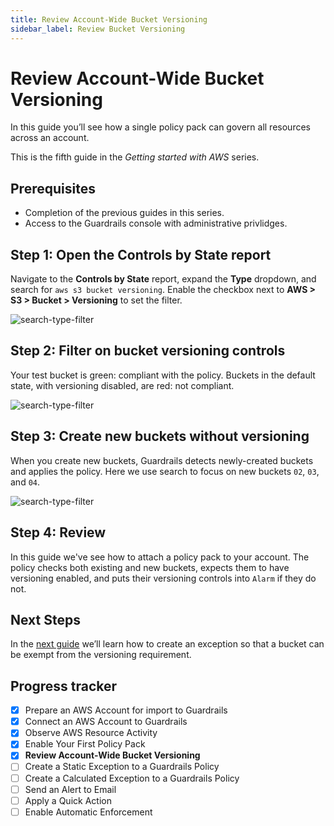 ```yaml
---
title: Review Account-Wide Bucket Versioning
sidebar_label: Review Bucket Versioning
---
```



# Review Account-Wide Bucket Versioning

In this guide you’ll see how a single policy pack can govern all resources across an account.

This is the fifth guide in the *Getting started with AWS* series.

## Prerequisites

- Completion of the previous guides in this series.
- Access to the Guardrails console with administrative privlidges.

## Step 1: Open the Controls by State report

Navigate to the **Controls by State** report, expand the **Type** dropdown, and search for `aws s3 bucket versioning`. Enable the checkbox next to **AWS > S3 > Bucket > Versioning** to set the filter. 

<p><img alt="search-type-filter" src="/images/docs/guardrails/getting-started/getting-started-aws/enable-policy-pack/search-type-filter.png"/></p>

## Step 2: Filter on bucket versioning controls

Your test bucket is green: compliant with the policy. Buckets in the default state, with versioning disabled, are red: not compliant.

<p><img alt="search-type-filter" src="/images/docs/guardrails/getting-started/getting-started-aws/review-account-wide/filter-applied.png"/></p>


## Step 3: Create new buckets without versioning

When you create new buckets, Guardrails detects newly-created buckets and applies the policy. Here we use search to focus on new buckets `02`, `03`, and `04`.

<p><img alt="search-type-filter" src="/images/docs/guardrails/getting-started/getting-started-aws/review-account-wide/new-buckets-in-alarm.png"/></p>


## Step 4: Review

In this guide we've see how to attach a policy pack to your account. The policy checks both existing and new buckets, expects them to have versioning enabled, and puts their versioning controls into `Alarm` if they do not.

## Next Steps

In the [next guide](/guardrails/docs/getting-started/getting-started-aws/create-static-exception) we’ll learn how to create an exception so that a bucket can be exempt from the versioning requirement. 



## Progress tracker

- [x] Prepare an AWS Account for import to Guardrails
- [x] Connect an AWS Account to Guardrails
- [x] Observe AWS Resource Activity
- [x] Enable Your First Policy Pack
- [x] **Review Account-Wide Bucket Versioning**
- [ ] Create a Static Exception to a Guardrails Policy
- [ ] Create a Calculated Exception to a Guardrails Policy
- [ ] Send an Alert to Email
- [ ] Apply a Quick Action
- [ ] Enable Automatic Enforcement
